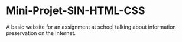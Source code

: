 # Mini-Projet-SIN-HTML-CSS
A basic website for an assignment at school talking about information preservation on the Internet.
